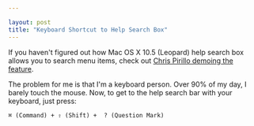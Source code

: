 ```yaml
---

layout: post
title: "Keyboard Shortcut to Help Search Box"
---
```


If you haven't figured out how Mac OS X 10.5 (Leopard) help search box allows you to search menu items, check out [Chris Pirillo demoing the feature](http://www.youtube.com/watch?v=ggoTQqNXOQs).

The problem for me is that I'm a keyboard person. Over 90% of my day, I barely touch the mouse. Now, to get to the help search bar with your keyboard, just press:

`⌘ (Command) + ⇧ (Shift) +  ? (Question Mark)`
